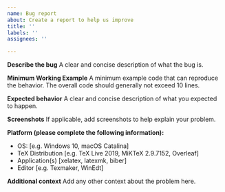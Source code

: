 ```yaml
---
name: Bug report
about: Create a report to help us improve
title: ''
labels: ''
assignees: ''

---
```


**Describe the bug**
A clear and concise description of what the bug is.

**Minimum Working Example**
A minimum example code that can reproduce the behavior.
The overall code should generally not exceed 10 lines.

**Expected behavior**
A clear and concise description of what you expected to happen.

**Screenshots**
If applicable, add screenshots to help explain your problem.

**Platform (please complete the following information):**
 - OS: [e.g. Windows 10, macOS Catalina]
 - TeX Distribution [e.g. TeX Live 2019, MiKTeX 2.9.7152, Overleaf]
 - Application(s) [xelatex, latexmk, biber]
 - Editor [e.g. Texmaker, WinEdt]


**Additional context**
Add any other context about the problem here.
